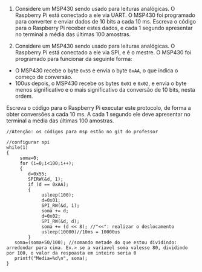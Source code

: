 1. Considere um MSP430 sendo usado para leituras analógicas. O Raspberry Pi está conectado a ele via UART. O MSP430 foi programado para converter e enviar dados de 10 bits a cada 10 ms. Escreva o código para o Raspberry Pi receber estes dados, e cada 1 segundo apresentar no terminal a média das últimas 100 amostras.


2. Considere um MSP430 sendo usado para leituras analógicas. O Raspberry Pi está conectado a ele via SPI, e é o mestre. O MSP430 foi programado para funcionar da seguinte forma:

- O MSP430 recebe o byte `0x55` e envia o byte `0xAA`, o que indica o começo de conversão. 
- 100us depois, o MSP430 recebe os bytes `0x01` e `0x02`, e envia o byte menos significativo e o mais significativo da conversão de 10 bits, nesta ordem.
 
Escreva o código para o Raspberry Pi executar este protocolo, de forma a obter conversões a cada 10 ms. A cada 1 segundo ele deve apresentar no terminal a média das últimas 100 amostras.

``````
//Atenção: os códigos para msp estão no git do professor

//configurar spi
while(1)
{
     soma=0;
     for (i=0;i<100;i++);
     {
        d=0x55;
        SPIRW(&d, 1);
        if (d == 0xAA);
        {
             usleep(100);
             d=0x01;
             SPI_RW(&d, 1);
             soma += d;
             d=0x02;
             SPI_RW(&d, d);
             soma += (d << 8); //"<<": realizar o deslocamento
             usleep(10000)//10ms = 10000us
        }
   soma=(soma+50/100); //somando metade do que estou dividindo: arredondar para cima. Ex.> se a variavel soma valesse 80, dividindo por 100, o valor da respoasta em inteiro seria 0
   printf("Media=%d\n", soma);
}

``````
